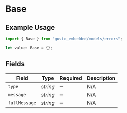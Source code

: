# Base

## Example Usage

```typescript
import { Base } from "gusto_embedded/models/errors";

let value: Base = {};
```

## Fields

| Field              | Type               | Required           | Description        |
| ------------------ | ------------------ | ------------------ | ------------------ |
| `type`             | *string*           | :heavy_minus_sign: | N/A                |
| `message`          | *string*           | :heavy_minus_sign: | N/A                |
| `fullMessage`      | *string*           | :heavy_minus_sign: | N/A                |